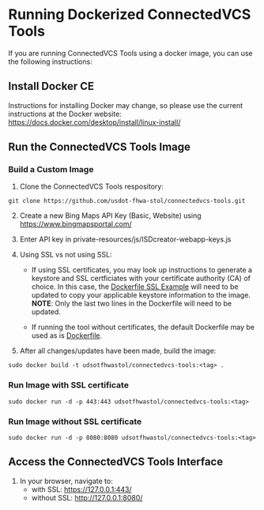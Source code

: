 # Running Dockerized ConnectedVCS Tools

If you are running ConnectedVCS Tools using a docker image, you can use the following instructions:

## Install Docker CE

Instructions for installing Docker may change, so please use the current instructions at the Docker website:
https://docs.docker.com/desktop/install/linux-install/

## Run the ConnectedVCS Tools Image

### Build a Custom Image

1. Clone the ConnectedVCS Tools respository:
```
git clone https://github.com/usdot-fhwa-stol/connectedvcs-tools.git
```
2. Create a new Bing Maps API Key (Basic, Website) using https://www.bingmapsportal.com/ 
3. Enter API key in private-resources/js/ISDcreator-webapp-keys.js

4. Using SSL vs not using SSL:

    - If using SSL certificates, you may look up instructions to generate a keystore and SSL certficiates with your certificate authority (CA) of choice. In this case, the [Dockerfile SSL Example](Dockerfile_SSL_example) will need to be updated to copy your applicable keystore information to the image. **NOTE**: Only the last two lines in the Dockerfile will need to be updated.

    - If running the tool without certificates, the default Dockerfile may be used as is [Dockerfile](../Dockerfile).

5. After all changes/updates have been made, build the image:
```
sudo docker build -t udsotfhwastol/connectedvcs-tools:<tag> .
```

### Run Image with SSL certificate
```
sudo docker run -d -p 443:443 udsotfhwastol/connectedvcs-tools:<tag>
```

### Run Image without SSL certificate
```
sudo docker run -d -p 8080:8080 udsotfhwastol/connectedvcs-tools:<tag>
```

## Access the ConnectedVCS Tools Interface

1.  In your browser, navigate to:
    - with SSL: https://127.0.0.1:443/
    - without SSL: http://127.0.0.1:8080/
